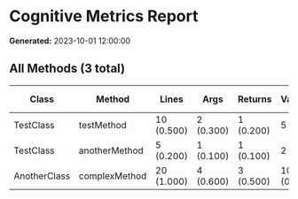 # Cognitive Metrics Report

**Generated:** 2023-10-01 12:00:00

## All Methods (3 total)

| Class | Method | Lines | Args | Returns | Variables | Property Calls | If | If Nesting | Else | Cognitive Complexity | Halstead Volume | Halstead Difficulty | Halstead Effort | Cyclomatic Complexity |
|--------|--------|--------|--------|--------|--------|--------|--------|--------|--------|--------|--------|--------|--------|--------|
| TestClass | testMethod | 10 (0.500) | 2 (0.300) | 1 (0.200) | 5 (0.400) | 3 (0.300) | 4 (0.600) | 2 (0.500) | 1 (0.200) | 0.300 | 573.211 | 12.500 | 7,165.138 | 5 (low) |
| TestClass | anotherMethod | 5 (0.200) | 1 (0.100) | 1 (0.100) | 2 (0.100) | 1 (0.100) | 1 (0.200) | 1 (0.100) | 0 (0.000) | 0.050 | 185.470 | 6.250 | 1,159.188 | 2 (low) |
| AnotherClass | complexMethod | 20 (1.000) | 4 (0.600) | 3 (0.500) | 10 (0.800) | 5 (0.500) | 8 (1.200) | 3 (1.000) | 4 (0.600) | 0.800 | 1,357.824 | 25.000 | 33,945.600 | 12 (medium) |
